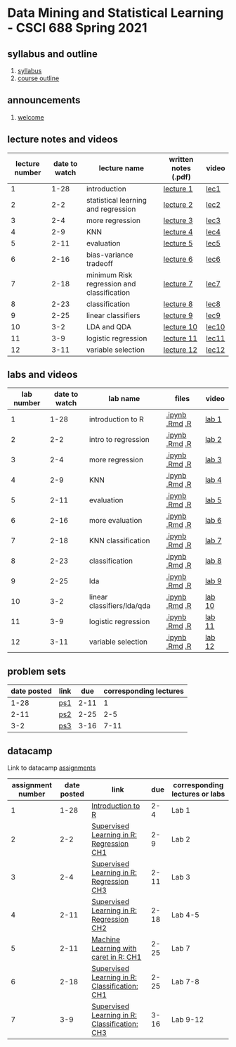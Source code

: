 # Data Mining and Statistical Learning - CSCI 688 Spring 2021

## syllabus and outline

1. [syllabus](syllabus.md)
2. [course outline](outline.pdf)


## announcements

1. [welcome](announce/welcome.md)

## lecture notes and videos

lecture number | date to watch | lecture name | written notes (.pdf) | video | 
--- | --- | --- | --- | --- |
1 | 1-28 | introduction | [lecture 1](lns/lec1.pdf) | [lec1](https://youtu.be/-duPooZxyXI) |
2 | 2-2 | statistical learning and regression | [lecture 2](lns/lec2.pdf) | [lec2](https://youtu.be/mGl4RLKrqqY) |
3 | 2-4 | more regression | [lecture 3](lns/lec3.pdf) | [lec3](https://youtu.be/ldW-ZbFcCas) |
4 | 2-9 | KNN | [lecture 4](lns/lec4.pdf) | [lec4](https://youtu.be/7Tu8J36n5o4) |
5 | 2-11 | evaluation | [lecture 5](lns/lec5.pdf) | [lec5](https://youtu.be/XCV1eDXR28E) |
6 | 2-16 | bias-variance tradeoff | [lecture 6](lns/lec6.pdf) | [lec6](https://youtu.be/asTABFpwIzQ) |
7 | 2-18 | minimum Risk regression and classification | [lecture 7](lns/lec7.pdf) | [lec7](https://youtu.be/XwAbYjpTi7U) |
8 | 2-23 | classification | [lecture 8](lns/lec8.pdf) | [lec8](https://youtu.be/1XEeHFv_joM) |
9 | 2-25 | linear classifiers | [lecture 9](lns/lec9.pdf) | [lec9](https://youtu.be/yMJpAcS5sg4) |
10 | 3-2 | LDA and QDA | [lecture 10](lns/lec10.pdf) | [lec10](https://youtu.be/9p5krvwZmDM) |
11 | 3-9 | logistic regression | [lecture 11](lns/lec11.pdf) | [lec11](https://youtu.be/XiXqudns6jI) |
12 | 3-11 | variable selection | [lecture 12](lns/lec12.pdf) | [lec12](https://youtu.be/5vMYJ5muZoQ) |


## labs and videos

lab number | date to watch | lab name | files | video | 
--- | --- | --- | --- | --- |
1 | 1-28 | introduction to R | [.ipynb](labs/1/lab1.ipynb) [.Rmd](labs/1/lab1.Rmd) [.R](labs/1/lab1.R) | [lab 1](https://youtu.be/44PwRI9nDvA) |
2 | 2-2 | intro to regression | [.ipynb](labs/2/lab2.ipynb) [.Rmd](labs/2/lab2.Rmd) [.R](labs/2/lab2.R) | [lab 2](https://youtu.be/3OrfYTiaJ_0) |
3 | 2-4 | more regression | [.ipynb](labs/3/lab3.ipynb) [.Rmd](labs/3/lab3.Rmd) [.R](labs/3/lab3.R) | [lab 3](https://youtu.be/zdVYjPFrW0k) |
4 | 2-9 | KNN | [.ipynb](labs/4/lab4.ipynb) [.Rmd](labs/4/lab4.Rmd) [.R](labs/4/lab4.R) | [lab 4](https://youtu.be/xIUIBeAnq7g) |
5 | 2-11 | evaluation | [.ipynb](labs/5/lab5.ipynb) [.Rmd](labs/5/lab5.Rmd) [.R](labs/5/lab5.R) | [lab 5](https://youtu.be/UaoKIjDGCls) |
6 | 2-16 | more evaluation | [.ipynb](labs/6/lab6.ipynb) [.Rmd](labs/6/lab6.Rmd) [.R](labs/6/lab6.R) | [lab 6](https://youtu.be/CH9ZP-UoNZk) |
7 | 2-18 | KNN classification | [.ipynb](labs/7/lab7.ipynb) [.Rmd](labs/7/lab7.Rmd) [.R](labs/7/lab7.R) | [lab 7](https://youtu.be/qdZ7qYhkbPY) |
8 | 2-23 | classification | [.ipynb](labs/8/lab8.ipynb) [.Rmd](labs/8/lab8.Rmd) [.R](labs/8/lab8.R) | [lab 8](https://youtu.be/Ro5E56_Mr-s) |
9 | 2-25 | lda | [.ipynb](labs/9/lab9.ipynb) [.Rmd](labs/9/lab9.Rmd) [.R](labs/9/lab9.R) | [lab 9](https://youtu.be/IYl_VhBXqxk) |
10 | 3-2 | linear classifiers/lda/qda | [.ipynb](labs/10/lab10.ipynb) [.Rmd](labs/10/lab10.Rmd) [.R](labs/10/lab10.R) | [lab 10](https://youtu.be/K1RtflPVZZ4) |
11 | 3-9 | logistic regression | [.ipynb](labs/11/lab11.ipynb) [.Rmd](labs/11/lab11.Rmd) [.R](labs/11/lab11.r) | [lab 11](https://youtu.be/9V7Ebsm2UHU) |
12 | 3-11 | variable selection | [.ipynb](labs/12/lab12.ipynb) [.Rmd](labs/12/lab12.Rmd) [.R](labs/12/lab12.R) | [lab 12](https://youtu.be/IMex55ASbT0) |


## problem sets

date posted | link | due | corresponding lectures |
--- | --- | --- | --- |
1-28 | [ps1](ps/ps1.pdf) | 2-11 | 1 |
2-11 | [ps2](ps/ps2.pdf) | 2-25 | 2-5 |
3-2 | [ps3](ps/ps3.pdf) | 3-16 | 7-11 | 


## datacamp

Link to datacamp [assignments](https://www.datacamp.com/enterprise/csci-688-statistical-learning/my-assignments)

assignment number | date posted | link | due | corresponding lectures or labs |
--- | --- | --- | --- | --- |
1 | 1-28 | [Introduction to R](https://learn.datacamp.com/courses/free-introduction-to-r) | 2-4 | Lab 1 |
2 | 2-2 | [Supervised Learning in R: Regression CH1](https://learn.datacamp.com/courses/supervised-learning-in-r-regression) | 2-9 | Lab 2 |
3 | 2-4 | [Supervised Learning in R: Regression CH3](https://learn.datacamp.com/courses/supervised-learning-in-r-regression) | 2-11 | Lab 3 |
4 | 2-11 | [Supervised Learning in R: Regression CH2](https://learn.datacamp.com/courses/supervised-learning-in-r-regression) | 2-18 | Lab 4-5 |
5 | 2-11 | [Machine Learning with caret in R: CH1](https://learn.datacamp.com/courses/machine-learning-with-caret-in-r) | 2-25 | Lab 7 |
6 | 2-18 | [Supervised Learning in R: Classification: CH1](https://campus.datacamp.com/courses/supervised-learning-in-r-classification/) | 2-25 | Lab 7-8 |
7 | 3-9 | [Supervised Learning in R: Classification: CH3](https://campus.datacamp.com/courses/supervised-learning-in-r-classification/) | 3-16 | Lab 9-12 |
